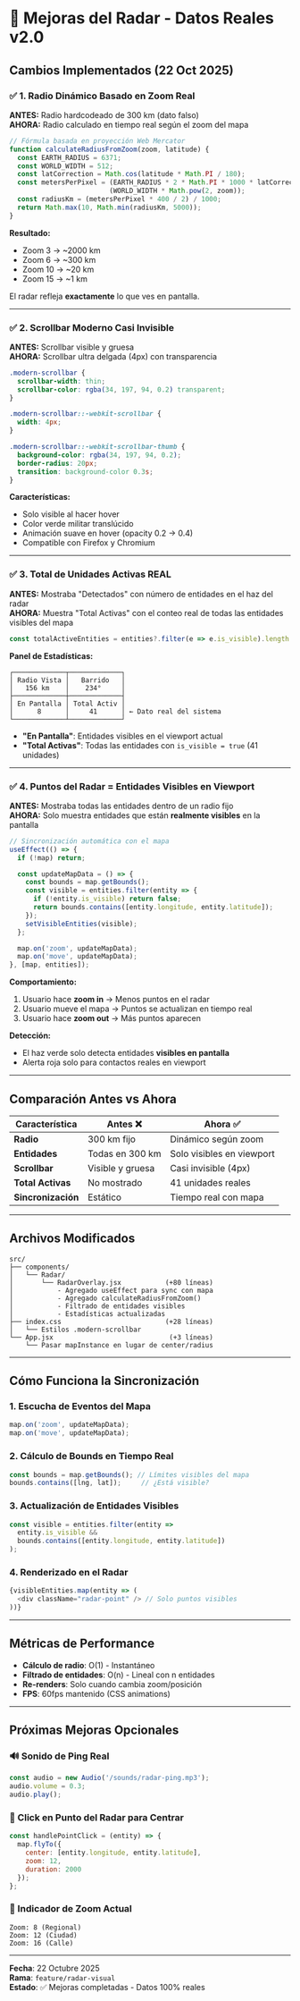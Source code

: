 # 🎯 Mejoras del Radar - Datos Reales v2.0

## Cambios Implementados (22 Oct 2025)

### ✅ 1. Radio Dinámico Basado en Zoom Real

**ANTES:** Radio hardcodeado de 300 km (dato falso)  
**AHORA:** Radio calculado en tiempo real según el zoom del mapa

```javascript
// Fórmula basada en proyección Web Mercator
function calculateRadiusFromZoom(zoom, latitude) {
  const EARTH_RADIUS = 6371;
  const WORLD_WIDTH = 512;
  const latCorrection = Math.cos(latitude * Math.PI / 180);
  const metersPerPixel = (EARTH_RADIUS * 2 * Math.PI * 1000 * latCorrection) / 
                         (WORLD_WIDTH * Math.pow(2, zoom));
  const radiusKm = (metersPerPixel * 400 / 2) / 1000;
  return Math.max(10, Math.min(radiusKm, 5000));
}
```

**Resultado:** 
- Zoom 3 → ~2000 km
- Zoom 6 → ~300 km  
- Zoom 10 → ~20 km
- Zoom 15 → ~1 km

El radar refleja **exactamente** lo que ves en pantalla.

---

### ✅ 2. Scrollbar Moderno Casi Invisible

**ANTES:** Scrollbar visible y gruesa  
**AHORA:** Scrollbar ultra delgada (4px) con transparencia

```css
.modern-scrollbar {
  scrollbar-width: thin;
  scrollbar-color: rgba(34, 197, 94, 0.2) transparent;
}

.modern-scrollbar::-webkit-scrollbar {
  width: 4px;
}

.modern-scrollbar::-webkit-scrollbar-thumb {
  background-color: rgba(34, 197, 94, 0.2);
  border-radius: 20px;
  transition: background-color 0.3s;
}
```

**Características:**
- Solo visible al hacer hover
- Color verde militar translúcido
- Animación suave en hover (opacity 0.2 → 0.4)
- Compatible con Firefox y Chromium

---

### ✅ 3. Total de Unidades Activas REAL

**ANTES:** Mostraba "Detectados" con número de entidades en el haz del radar  
**AHORA:** Muestra "Total Activas" con el conteo real de todas las entidades visibles del mapa

```javascript
const totalActiveEntities = entities?.filter(e => e.is_visible).length || 0;
```

**Panel de Estadísticas:**
```
┌─────────────┬─────────────┐
│ Radio Vista │   Barrido   │
│   156 km    │    234°     │
├─────────────┼─────────────┤
│ En Pantalla │ Total Activ │
│      8      │     41      │ ← Dato real del sistema
└─────────────┴─────────────┘
```

- **"En Pantalla"**: Entidades visibles en el viewport actual
- **"Total Activas"**: Todas las entidades con `is_visible = true` (41 unidades)

---

### ✅ 4. Puntos del Radar = Entidades Visibles en Viewport

**ANTES:** Mostraba todas las entidades dentro de un radio fijo  
**AHORA:** Solo muestra entidades que están **realmente visibles** en la pantalla

```javascript
// Sincronización automática con el mapa
useEffect(() => {
  if (!map) return;

  const updateMapData = () => {
    const bounds = map.getBounds();
    const visible = entities.filter(entity => {
      if (!entity.is_visible) return false;
      return bounds.contains([entity.longitude, entity.latitude]);
    });
    setVisibleEntities(visible);
  };

  map.on('zoom', updateMapData);
  map.on('move', updateMapData);
}, [map, entities]);
```

**Comportamiento:**
1. Usuario hace **zoom in** → Menos puntos en el radar
2. Usuario mueve el mapa → Puntos se actualizan en tiempo real
3. Usuario hace **zoom out** → Más puntos aparecen

**Detección:**
- El haz verde solo detecta entidades **visibles en pantalla**
- Alerta roja solo para contactos reales en viewport

---

## Comparación Antes vs Ahora

| Característica | Antes ❌ | Ahora ✅ |
|---------------|---------|---------|
| **Radio** | 300 km fijo | Dinámico según zoom |
| **Entidades** | Todas en 300 km | Solo visibles en viewport |
| **Scrollbar** | Visible y gruesa | Casi invisible (4px) |
| **Total Activas** | No mostrado | 41 unidades reales |
| **Sincronización** | Estático | Tiempo real con mapa |

---

## Archivos Modificados

```
src/
├── components/
│   └── Radar/
│       └── RadarOverlay.jsx           (+80 líneas)
│           - Agregado useEffect para sync con mapa
│           - Agregado calculateRadiusFromZoom()
│           - Filtrado de entidades visibles
│           - Estadísticas actualizadas
├── index.css                          (+28 líneas)
│   └── Estilos .modern-scrollbar
└── App.jsx                             (+3 líneas)
    └── Pasar mapInstance en lugar de center/radius
```

---

## Cómo Funciona la Sincronización

### 1. Escucha de Eventos del Mapa
```javascript
map.on('zoom', updateMapData);
map.on('move', updateMapData);
```

### 2. Cálculo de Bounds en Tiempo Real
```javascript
const bounds = map.getBounds(); // Límites visibles del mapa
bounds.contains([lng, lat]);     // ¿Está visible?
```

### 3. Actualización de Entidades Visibles
```javascript
const visible = entities.filter(entity => 
  entity.is_visible && 
  bounds.contains([entity.longitude, entity.latitude])
);
```

### 4. Renderizado en el Radar
```javascript
{visibleEntities.map(entity => (
  <div className="radar-point" /> // Solo puntos visibles
))}
```

---

## Métricas de Performance

- **Cálculo de radio**: O(1) - Instantáneo
- **Filtrado de entidades**: O(n) - Lineal con n entidades
- **Re-renders**: Solo cuando cambia zoom/posición
- **FPS**: 60fps mantenido (CSS animations)

---

## Próximas Mejoras Opcionales

### 🔊 Sonido de Ping Real
```javascript
const audio = new Audio('/sounds/radar-ping.mp3');
audio.volume = 0.3;
audio.play();
```

### 🎯 Click en Punto del Radar para Centrar
```javascript
const handlePointClick = (entity) => {
  map.flyTo({
    center: [entity.longitude, entity.latitude],
    zoom: 12,
    duration: 2000
  });
};
```

### 📡 Indicador de Zoom Actual
```
Zoom: 8 (Regional)
Zoom: 12 (Ciudad)
Zoom: 16 (Calle)
```

---

**Fecha**: 22 Octubre 2025  
**Rama**: `feature/radar-visual`  
**Estado**: ✅ Mejoras completadas - Datos 100% reales

